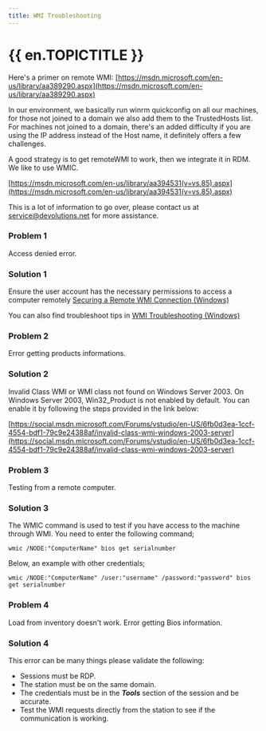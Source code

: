 ```yaml
---
title: WMI Troubleshooting
---
```

# {{ en.TOPICTITLE }}
Here&apos;s a primer on remote WMI: [https://msdn.microsoft.com/en-us/library/aa389290.aspx](https://msdn.microsoft.com/en-us/library/aa389290.aspx)  

In our environment, we basically run winrm quickconfig on all our machines, for those not joined to a domain we also add them to the TrustedHosts list. For machines not joined to a domain, there&apos;s an added difficulty if you are using the IP address instead of the Host name, it definitely offers a few challenges.  

A good strategy is to get remoteWMI to work, then we integrate it in RDM. We like to use WMIC.  

[https://msdn.microsoft.com/en-us/library/aa394531(v=vs.85).aspx](https://msdn.microsoft.com/en-us/library/aa394531(v=vs.85).aspx)  

This is a lot of information to go over, please contact us at [service@devolutions.net](mailto:service@devolutions.net) for more assistance.
### Problem 1
Access denied error.
### Solution 1
Ensure the user account has the necessary permissions to access a computer remotely [Securing a Remote WMI Connection (Windows)](https://docs.microsoft.com/fr-fr/windows/win32/wmisdk/securing-a-remote-wmi-connection?redirectedfrom=MSDN#setting_dcom_security_to_allow_a_user_to_access_a_computer_remotely)  

You can also find troubleshoot tips in [WMI Troubleshooting (Windows)](https://docs.microsoft.com/en-us/windows/win32/wmisdk/wmi-troubleshooting?redirectedfrom=MSDN)
### Problem 2
Error getting products informations.
### Solution 2
Invalid Class WMI or WMI class not found on Windows Server 2003. On Windows Server 2003, Win32_Product is not enabled by default. You can enable it by following the steps provided in the link below:  

[https://social.msdn.microsoft.com/Forums/vstudio/en-US/6fb0d3ea-1ccf-4554-bdf1-79c9e24388af/invalid-class-wmi-windows-2003-server](https://social.msdn.microsoft.com/Forums/vstudio/en-US/6fb0d3ea-1ccf-4554-bdf1-79c9e24388af/invalid-class-wmi-windows-2003-server)
### Problem 3
Testing from a remote computer.
### Solution 3
The WMIC command is used to test if you have access to the machine through WMI. You need to enter the following command;  

`wmic /NODE:"ComputerName" bios get serialnumber`  

Below, an example with other credentials;  

`wmic /NODE:"ComputerName" /user:"username" /password:"password" bios get serialnumber`
### Problem 4
Load from inventory doesn&apos;t work. Error getting Bios information.
### Solution 4
This error can be many things please validate the following:  

* Sessions must be RDP.
* The station must be on the same domain.
* The credentials must be in the ***Tools*** section of the session and be accurate.
* Test the WMI requests directly from the station to see if the communication is working.
